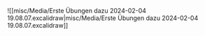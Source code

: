 
![[misc/Media/Erste Übungen dazu 2024-02-04 19.08.07.excalidraw|misc/Media/Erste Übungen dazu 2024-02-04 19.08.07.excalidraw]]


